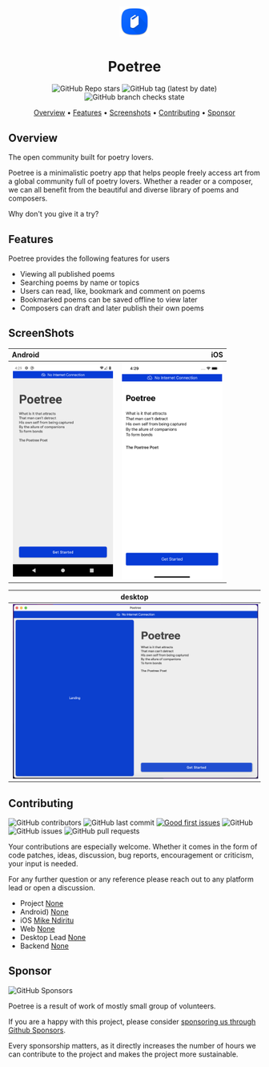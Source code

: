 <div align="center"> 

<p align="center"><img width=12% src="images/logo.png"></p>

# Poetree
![GitHub Repo stars](https://img.shields.io:/github/stars/MamboBryan/poetree?style=for-the-badge) ![GitHub tag (latest by date)](https://img.shields.io:/github/v/tag/MamboBryan/poetree?style=for-the-badge) ![GitHub branch checks state](https://img.shields.io:/github/checks-status/MamboBryan/poetree/main?style=for-the-badge)

[Overview](#overview) •
[Features](#features) •
[Screenshots](#screenshots) •
[Contributing](#contributing) •
[Sponsor](#sponsor)

</div>

## Overview

The open community built for poetry lovers.

Poetree is a minimalistic poetry app that helps people freely access art from a global community full of poetry lovers. Whether a reader or a composer, we can all benefit from the beautiful and diverse library of poems and composers.

Why don't you give it a try?

## Features

Poetree provides the following features for users

- Viewing all published poems
- Searching poems by name or topics
- Users can read, like, bookmark and comment on poems
- Bookmarked poems can be saved offline to view later
- Composers can draft and later publish their own poems

## ScreenShots

| Android                                                               |                                                           iOS |
|:----------------------------------------------------------------------|--------------------------------------------------------------:|
| <img src="images/android.png" width="200" hspace="2" alt="android" /> | <img src="images/iOS.png" width="200" hspace="2" alt="iOS" /> |

|                          desktop                          |
|:---------------------------------------------------------:|
| <img src="images/desktop.png" hspace="2" alt="desktop" /> |

## Contributing

![GitHub contributors](https://img.shields.io:/github/contributors/MamboBryan/poetree?style=for-the-badge) ![GitHub last commit](https://img.shields.io:/github/last-commit/MamboBryan/poetree?style=for-the-badge) [![Good first issues](https://img.shields.io/github/issues/MamboBryan/poetree/good%20first%20issue?style=for-the-badge)](https://github.com/MamboBryan/poetree/issues?q=is%3Aissue+is%3Aopen+label%3A%22good+first+issue%22) ![GitHub](https://img.shields.io:/github/license/MamboBryan/poetree?style=for-the-badge) ![GitHub issues](https://img.shields.io:/github/issues-raw/MamboBryan/poetree?style=for-the-badge) ![GitHub pull requests](https://img.shields.io:/github/issues-pr/MamboBryan/poetree?style=for-the-badge)

Your contributions are especially welcome.
Whether it comes in the form of code patches, ideas, discussion, bug reports, encouragement or criticism, your input is needed.

For any further question or any reference please reach out to any platform lead or open a discussion.

- Project [None](https://github.com/MamboBryan/poetree)
- Android) [None](https://github.com/MamboBryan/poetree)
- iOS [Mike Ndiritu](https://github.com/ndiritumichael)
- Web [None](https://github.com/MamboBryan/poetree)
- Desktop Lead [None](https://github.com/MamboBryan/poetree)
- Backend [None](https://github.com/MamboBryan/poetree)

## Sponsor

![GitHub Sponsors](https://img.shields.io:/github/sponsors/MamboBryan?style=for-the-badge)

Poetree is a result of work of mostly small group of volunteers.

If you are a happy with this project, please consider [sponsoring us through Github Sponsors](https://github.com/sponsors/MamboBryan/).

Every sponsorship matters, as it directly increases the number of hours we can contribute to the project and makes the project more sustainable.